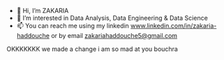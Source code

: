 - 👋 Hi, I’m ZAKARIA
- 👀 I’m interested in Data Analysis, Data Engineering & Data Science
- 📫 You can reach me using my linkedin www.linkedin.com/in/zakaria-haddouche or by email zakariahaddouche5@gmail.com

<!---
ZACKHADD/ZACKHADD is a ✨ special ✨ repository because its `README.md` (this file) appears on your GitHub profile.
You can click the Preview link to take a look at your changes.
--->
OKKKKKKK we made a change
i am so mad at you bouchra